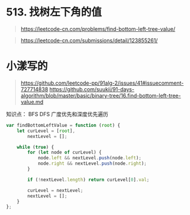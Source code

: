 # 513. 找树左下角的值

> https://leetcode-cn.com/problems/find-bottom-left-tree-value/

> https://leetcode-cn.com/submissions/detail/123855261/

# 小漾写的
> https://github.com/leetcode-pp/91alg-2/issues/41#issuecomment-727714838
> https://github.com/suukii/91-days-algorithm/blob/master/basic/binary-tree/16.find-bottom-left-tree-value.md


知识点：
BFS DFS
广度优先和深度优先遍历

```js
var findBottomLeftValue = function (root) {
    let curLevel = [root],
        nextLevel = [];

    while (true) {
        for (let node of curLevel) {
            node.left && nextLevel.push(node.left);
            node.right && nextLevel.push(node.right);
        }

        if (!nextLevel.length) return curLevel[0].val;

        curLevel = nextLevel;
        nextLevel = [];
    }
};
```